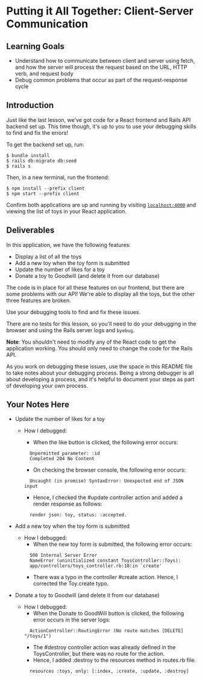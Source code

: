 # Putting it All Together: Client-Server Communication

## Learning Goals

- Understand how to communicate between client and server using fetch, and how
  the server will process the request based on the URL, HTTP verb, and request
  body
- Debug common problems that occur as part of the request-response cycle

## Introduction

Just like the last lesson, we've got code for a React frontend and Rails API
backend set up. This time though, it's up to you to use your debugging skills to
find and fix the errors!

To get the backend set up, run:

```console
$ bundle install
$ rails db:migrate db:seed
$ rails s
```

Then, in a new terminal, run the frontend:

```console
$ npm install --prefix client
$ npm start --prefix client
```

Confirm both applications are up and running by visiting
[`localhost:4000`](http://localhost:4000) and viewing the list of toys in your
React application.

## Deliverables

In this application, we have the following features:

- Display a list of all the toys
- Add a new toy when the toy form is submitted
- Update the number of likes for a toy
- Donate a toy to Goodwill (and delete it from our database)

The code is in place for all these features on our frontend, but there are some
problems with our API! We're able to display all the toys, but the other three
features are broken.

Use your debugging tools to find and fix these issues.

There are no tests for this lesson, so you'll need to do your debugging in the
browser and using the Rails server logs and `byebug`.

**Note**: You shouldn't need to modify any of the React code to get the
application working. You should only need to change the code for the Rails API.

As you work on debugging these issues, use the space in this README file to take
notes about your debugging process. Being a strong debugger is all about
developing a process, and it's helpful to document your steps as part of
developing your own process.

## Your Notes Here

- Update the number of likes for a toy

  - How I debugged:
        
      - When the like button is clicked, the following error occurs:
      ```console
        Unpermitted parameter: :id
        Completed 204 No Content
      ```
      - On checking the browser console, the following error occurs:
      ```console
        Uncaught (in promise) SyntaxError: Unexpected end of JSON input
      ```
      - Hence, I checked the #update controller action and added a render response as follows:
      ```console
        render json: toy, status: :accepted.
      ```

- Add a new toy when the toy form is submitted

  - How I debugged:
      - When the new toy form is submitted, the following error occurs:
      ```console
        500 Internal Server Error
        NameError (uninitialized constant ToysController::Toys):
        app/controllers/toys_controller.rb:10:in `create'
      ```
      - There was a typo in the controller #create action. Hence, I corrected the Toy.create typo.

- Donate a toy to Goodwill (and delete it from our database)

  - How I debugged:
      - When the Donate to GoodWill button is clicked, the following error occurs in the server logs:
      ```console
        ActionController::RoutingError (No route matches [DELETE] "/toys/1")
      ```
      - The #destroy controller action was already defined in the ToysController, but there was no route for the action.
      - Hence, I added :destroy to the resources method in routes.rb file.
      ```console
        resources :toys, only: [:index, :create, :update, :destroy]
      ```
    

